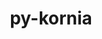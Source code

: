 ---
title: "py-kornia"
layout: cache
categories: [package, develop-2023-12-17]
meta: {"versions": ["0.7.0"], "compilers": ["apple-clang@=15.0.0", "gcc@=11.3.0"], "oss": ["ubuntu22.04", "ventura"], "platforms": ["darwin", "linux"], "targets": ["aarch64", "x86_64_v3"], "stacks": ["ml-darwin-aarch64-mps", "ml-linux-x86_64-cpu", "ml-linux-x86_64-cuda", "root"], "num_specs": 6, "num_specs_by_stack": {"root": 6, "ml-darwin-aarch64-mps": 2, "ml-linux-x86_64-cuda": 2, "ml-linux-x86_64-cpu": 2}}
spec_details: [{"hash": "jduyghbggr5ixgmr4gm7ocqxk3m4okma", "compiler": "apple-clang@=15.0.0", "versions": ["0.7.0"], "os": "ventura", "platform": "darwin", "target": "aarch64", "variants": ["build_system=python_pip"], "stacks": ["root", "ml-darwin-aarch64-mps"], "size": "-", "tarball": "https://binaries.spack.io/releases/develop-2023-12-17/build_cache/darwin-ventura-aarch64/apple-clang-15.0.0/py-kornia-0.7.0/darwin-ventura-aarch64-apple-clang-15.0.0-py-kornia-0.7.0-jduyghbggr5ixgmr4gm7ocqxk3m4okma.spack"}, {"hash": "pqpxsqn56mpqbn3uxrg4jh3fqvptbd3r", "compiler": "apple-clang@=15.0.0", "versions": ["0.7.0"], "os": "ventura", "platform": "darwin", "target": "aarch64", "variants": ["build_system=python_pip"], "stacks": ["root", "ml-darwin-aarch64-mps"], "size": "-", "tarball": "https://binaries.spack.io/releases/develop-2023-12-17/build_cache/darwin-ventura-aarch64/apple-clang-15.0.0/py-kornia-0.7.0/darwin-ventura-aarch64-apple-clang-15.0.0-py-kornia-0.7.0-pqpxsqn56mpqbn3uxrg4jh3fqvptbd3r.spack"}, {"hash": "l7ghbjy2xritbzij4bkiib5gyrm5hv4o", "compiler": "gcc@=11.3.0", "versions": ["0.7.0"], "os": "ubuntu22.04", "platform": "linux", "target": "x86_64_v3", "variants": ["build_system=python_pip"], "stacks": ["root", "ml-linux-x86_64-cuda"], "size": "-", "tarball": "https://binaries.spack.io/releases/develop-2023-12-17/build_cache/linux-ubuntu22.04-x86_64_v3/gcc-11.3.0/py-kornia-0.7.0/linux-ubuntu22.04-x86_64_v3-gcc-11.3.0-py-kornia-0.7.0-l7ghbjy2xritbzij4bkiib5gyrm5hv4o.spack"}, {"hash": "rddltht46bmebkbk53mrus677eaeqeaz", "compiler": "gcc@=11.3.0", "versions": ["0.7.0"], "os": "ubuntu22.04", "platform": "linux", "target": "x86_64_v3", "variants": ["build_system=python_pip"], "stacks": ["root", "ml-linux-x86_64-cpu"], "size": "-", "tarball": "https://binaries.spack.io/releases/develop-2023-12-17/build_cache/linux-ubuntu22.04-x86_64_v3/gcc-11.3.0/py-kornia-0.7.0/linux-ubuntu22.04-x86_64_v3-gcc-11.3.0-py-kornia-0.7.0-rddltht46bmebkbk53mrus677eaeqeaz.spack"}, {"hash": "gzl356o6edcepdtipsnagak55vbwjfrn", "compiler": "gcc@=11.3.0", "versions": ["0.7.0"], "os": "ubuntu22.04", "platform": "linux", "target": "x86_64_v3", "variants": ["build_system=python_pip"], "stacks": ["root", "ml-linux-x86_64-cuda"], "size": "-", "tarball": "https://binaries.spack.io/releases/develop-2023-12-17/build_cache/linux-ubuntu22.04-x86_64_v3/gcc-11.3.0/py-kornia-0.7.0/linux-ubuntu22.04-x86_64_v3-gcc-11.3.0-py-kornia-0.7.0-gzl356o6edcepdtipsnagak55vbwjfrn.spack"}, {"hash": "wnlsb3ryikasdgmcxsmpzjkl6o5dk7dc", "compiler": "gcc@=11.3.0", "versions": ["0.7.0"], "os": "ubuntu22.04", "platform": "linux", "target": "x86_64_v3", "variants": ["build_system=python_pip"], "stacks": ["root", "ml-linux-x86_64-cpu"], "size": "-", "tarball": "https://binaries.spack.io/releases/develop-2023-12-17/build_cache/linux-ubuntu22.04-x86_64_v3/gcc-11.3.0/py-kornia-0.7.0/linux-ubuntu22.04-x86_64_v3-gcc-11.3.0-py-kornia-0.7.0-wnlsb3ryikasdgmcxsmpzjkl6o5dk7dc.spack"}]
---